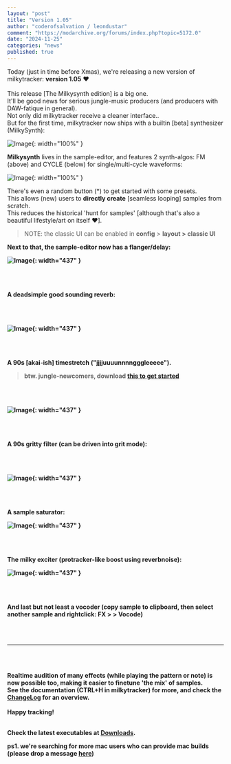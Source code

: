 ```yaml
---
layout: "post"
title: "Version 1.05"
author: "coderofsalvation / leondustar"
comment: "https://modarchive.org/forums/index.php?topic=5172.0"
date: "2024-11-25"
categories: "news"
published: true
---
```


Today (just in time before Xmas), we're releasing a new version of milkytracker: <b>version 1.05</b> ♥
<br><br>
This release [The Milkysynth edition] is a big one.<br>
It'll be good news for serious jungle-music producers (and producers with DAW-fatique in general).<br>
Not only did milkytracker receive a cleaner interface..<br>
But for the first time, milkytracker now ships with a builtin [beta] synthesizer (MilkySynth</b>):

![Image](https://i.imgur.com/v7TZQwQ.png){: width="100%" }

<b>Milkysynth</b> lives in the sample-editor, and features 2 synth-algos: FM (above) and CYCLE (below) for single/multi-cycle waveforms:

![Image](https://i.imgur.com/Z3vtgp4.png){: width="100%" }

There's even a random button (*) to get started with some presets.<br>
This allows (new) users to <b>directly create</b> [seamless looping] samples from scratch.<br>
This reduces the historical 'hunt for samples' [although that's also a beautiful lifestyle/art on itself ♥].

> NOTE: the classic UI can be enabled in <b>config</b> &gt; <b>layout<b> &gt; <b>classic UI</b>

Next to that, the sample-editor now has a <b>flanger/delay</b>:

![Image](https://i.imgur.com/vfAVdnY.png){: width="437" }

<br><br>

A deadsimple good sounding <b>reverb</b>:

<br><br>

![Image](https://i.imgur.com/fvCMkmW.png){: width="437" }

<br><br>

A 90s [akai-ish] <b>timestretch</b>  ("jjjjuuuunnnngggleeeee").<br>

> btw. jungle-newcomers, download [this to get started](https://soundpacks.com/free-sound-packs/junglejungle-1989-1999-sample-pack)

<br><br>

![Image](https://i.imgur.com/SNzwA1n.png){: width="437" }

<br><br>

A 90s <b>gritty filter</b> (can be driven into grit mode):

<br><br>

![Image](https://i.imgur.com/3vCcRAX.png){: width="437" }

<br><br>

A sample <b>saturator</b>:

![Image](https://i.imgur.com/0Kfcueb.png){: width="437" }

<br><br>

The milky <b>exciter</b> (protracker-like boost using reverbnoise):

![Image](https://i.imgur.com/SZSfLEk.png){: width="437" }

<br><br>

And last but not least a <b>vocoder</b> (copy sample to clipboard, then select another sample and rightclick: FX &gt; > Vocode)

<br><br>

<hr>

<br><br>

Realtime audition of many effects (while playing the pattern or note) is now possible too, making it easier to finetune 'the mix' of samples.
<br>
See the documentation (CTRL+H in milkytracker) for more, and check the [ChangeLog](https://github.com/milkytracker/MilkyTracker/blob/master/ChangeLog.md) for an overview.
<br><br>
Happy tracking!<br>
<br>

Check the latest <b>executables</b> at [Downloads](/downloads).

ps1. we're searching for more mac users who can provide mac builds (please drop a message [here](https://github.com/milkytracker/MilkyTracker/issues))


[gitrel]: https://github.com/milkytracker/MilkyTracker/releases/tag/v1.05.00
[amigaports]: https://github.com/AmigaPorts/MilkyTracker
